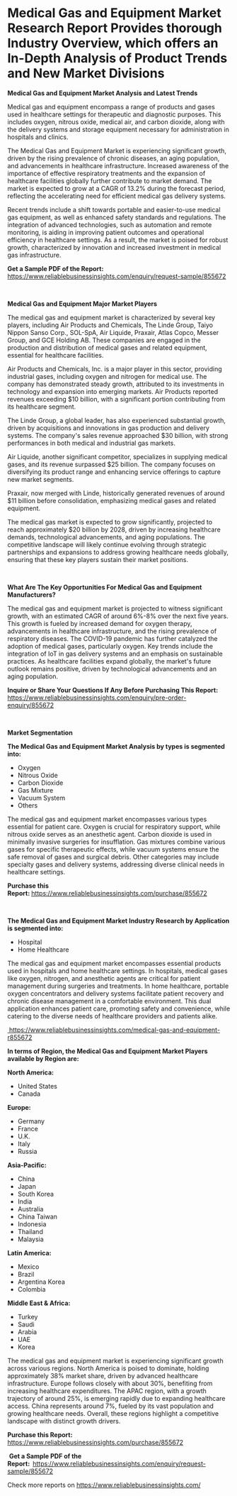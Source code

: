 <p><h1>Medical Gas and Equipment Market Research Report Provides thorough Industry Overview, which offers an In-Depth Analysis of Product Trends and New Market Divisions</h1></p><p><strong>Medical Gas and Equipment Market Analysis and Latest Trends</strong></p>
<p><p>Medical gas and equipment encompass a range of products and gases used in healthcare settings for therapeutic and diagnostic purposes. This includes oxygen, nitrous oxide, medical air, and carbon dioxide, along with the delivery systems and storage equipment necessary for administration in hospitals and clinics.</p><p>The Medical Gas and Equipment Market is experiencing significant growth, driven by the rising prevalence of chronic diseases, an aging population, and advancements in healthcare infrastructure. Increased awareness of the importance of effective respiratory treatments and the expansion of healthcare facilities globally further contribute to market demand. The market is expected to grow at a CAGR of 13.2% during the forecast period, reflecting the accelerating need for efficient medical gas delivery systems.</p><p>Recent trends include a shift towards portable and easier-to-use medical gas equipment, as well as enhanced safety standards and regulations. The integration of advanced technologies, such as automation and remote monitoring, is aiding in improving patient outcomes and operational efficiency in healthcare settings. As a result, the market is poised for robust growth, characterized by innovation and increased investment in medical gas infrastructure.</p></p>
<p><strong>Get a Sample PDF of the Report:&nbsp;</strong> <a href="https://www.reliablebusinessinsights.com/enquiry/request-sample/855672?utm_campaign=2246&utm_medium=2&utm_source=Github&utm_content=ia&utm_term=03032025&utm_id=medical-gas-and-equipment">https://www.reliablebusinessinsights.com/enquiry/request-sample/855672</a></p>
<p>&nbsp;</p>
<p><strong>Medical Gas and Equipment Major Market Players</strong></p>
<p><p>The medical gas and equipment market is characterized by several key players, including Air Products and Chemicals, The Linde Group, Taiyo Nippon Sanso Corp., SOL-SpA, Air Liquide, Praxair, Atlas Copco, Messer Group, and GCE Holding AB. These companies are engaged in the production and distribution of medical gases and related equipment, essential for healthcare facilities.</p><p>Air Products and Chemicals, Inc. is a major player in this sector, providing industrial gases, including oxygen and nitrogen for medical use. The company has demonstrated steady growth, attributed to its investments in technology and expansion into emerging markets. Air Products reported revenues exceeding $10 billion, with a significant portion contributing from its healthcare segment.</p><p>The Linde Group, a global leader, has also experienced substantial growth, driven by acquisitions and innovations in gas production and delivery systems. The company's sales revenue approached $30 billion, with strong performances in both medical and industrial gas markets.</p><p>Air Liquide, another significant competitor, specializes in supplying medical gases, and its revenue surpassed $25 billion. The company focuses on diversifying its product range and enhancing service offerings to capture new market segments.</p><p>Praxair, now merged with Linde, historically generated revenues of around $11 billion before consolidation, emphasizing medical gases and related equipment.</p><p>The medical gas market is expected to grow significantly, projected to reach approximately $20 billion by 2028, driven by increasing healthcare demands, technological advancements, and aging populations. The competitive landscape will likely continue evolving through strategic partnerships and expansions to address growing healthcare needs globally, ensuring that these key players sustain their market positions.</p></p>
<p>&nbsp;</p>
<p><strong>What Are The Key Opportunities For Medical Gas and Equipment Manufacturers?</strong></p>
<p><p>The medical gas and equipment market is projected to witness significant growth, with an estimated CAGR of around 6%-8% over the next five years. This growth is fueled by increased demand for oxygen therapy, advancements in healthcare infrastructure, and the rising prevalence of respiratory diseases. The COVID-19 pandemic has further catalyzed the adoption of medical gases, particularly oxygen. Key trends include the integration of IoT in gas delivery systems and an emphasis on sustainable practices. As healthcare facilities expand globally, the market's future outlook remains positive, driven by technological advancements and an aging population.</p></p>
<p><strong>Inquire or Share Your Questions If Any Before Purchasing This Report:</strong> <a href="https://www.reliablebusinessinsights.com/enquiry/pre-order-enquiry/855672?utm_campaign=2246&utm_medium=2&utm_source=Github&utm_content=ia&utm_term=03032025&utm_id=medical-gas-and-equipment">https://www.reliablebusinessinsights.com/enquiry/pre-order-enquiry/855672</a></p>
<p>&nbsp;</p>
<p><strong>Market Segmentation</strong></p>
<p><strong>The Medical Gas and Equipment Market Analysis by types is segmented into:</strong></p>
<p><ul><li>Oxygen</li><li>Nitrous Oxide</li><li>Carbon Dioxide</li><li>Gas Mixture</li><li>Vacuum System</li><li>Others</li></ul></p>
<p><p>The medical gas and equipment market encompasses various types essential for patient care. Oxygen is crucial for respiratory support, while nitrous oxide serves as an anesthetic agent. Carbon dioxide is used in minimally invasive surgeries for insufflation. Gas mixtures combine various gases for specific therapeutic effects, while vacuum systems ensure the safe removal of gases and surgical debris. Other categories may include specialty gases and delivery systems, addressing diverse clinical needs in healthcare settings.</p></p>
<p><strong>Purchase this Report:&nbsp;</strong><a href="https://www.reliablebusinessinsights.com/purchase/855672?utm_campaign=2246&utm_medium=2&utm_source=Github&utm_content=ia&utm_term=03032025&utm_id=medical-gas-and-equipment">https://www.reliablebusinessinsights.com/purchase/855672</a></p>
<p>&nbsp;</p>
<p><strong>The Medical Gas and Equipment Market Industry Research by Application is segmented into:</strong></p>
<p><ul><li>Hospital</li><li>Home Healthcare</li></ul></p>
<p><p>The medical gas and equipment market encompasses essential products used in hospitals and home healthcare settings. In hospitals, medical gases like oxygen, nitrogen, and anesthetic agents are critical for patient management during surgeries and treatments. In home healthcare, portable oxygen concentrators and delivery systems facilitate patient recovery and chronic disease management in a comfortable environment. This dual application enhances patient care, promoting safety and convenience, while catering to the diverse needs of healthcare providers and patients alike.</p></p>
<p><a href="https://www.reliablebusinessinsights.com/medical-gas-and-equipment-r855672?utm_campaign=2246&utm_medium=2&utm_source=Github&utm_content=ia&utm_term=03032025&utm_id=medical-gas-and-equipment">&nbsp;https://www.reliablebusinessinsights.com/medical-gas-and-equipment-r855672</a></p>
<p><strong>In terms of Region, the Medical Gas and Equipment Market Players available by Region are:</strong></p>
<p>
    <p> <strong> North America: </strong>
        <ul>
            <li>United States</li>
            <li>Canada</li>
        </ul>
        </p> 
    <p> <strong> Europe: </strong>
        <ul>
            <li>Germany</li>
            <li>France</li>
            <li>U.K.</li>
            <li>Italy</li>
            <li>Russia</li>
        </ul>
        </p> 
    <p> <strong> Asia-Pacific: </strong>
        <ul>
            <li>China</li>
            <li>Japan</li>
            <li>South Korea</li>
            <li>India</li>
            <li>Australia</li>
            <li>China Taiwan</li>
            <li>Indonesia</li>
            <li>Thailand</li>
            <li>Malaysia</li>
        </ul>
        </p> 
    <p> <strong> Latin America: </strong>
        <ul>
            <li>Mexico</li>
            <li>Brazil</li>
            <li>Argentina Korea</li>
            <li>Colombia</li>
        </ul>
        </p> 
    <p> <strong> Middle East & Africa: </strong>
        <ul>
            <li>Turkey</li>
            <li>Saudi</li>
            <li>Arabia</li>
            <li>UAE</li>
            <li>Korea</li>
        </ul>
    </p>
    </p>
<p><p>The medical gas and equipment market is experiencing significant growth across various regions. North America is poised to dominate, holding approximately 38% market share, driven by advanced healthcare infrastructure. Europe follows closely with about 30%, benefiting from increasing healthcare expenditures. The APAC region, with a growth trajectory of around 25%, is emerging rapidly due to expanding healthcare access. China represents around 7%, fueled by its vast population and growing healthcare needs. Overall, these regions highlight a competitive landscape with distinct growth drivers.</p></p>
<p><strong>Purchase this Report: </strong><a href="https://www.reliablebusinessinsights.com/purchase/855672?utm_campaign=2246&utm_medium=2&utm_source=Github&utm_content=ia&utm_term=03032025&utm_id=medical-gas-and-equipment">https://www.reliablebusinessinsights.com/purchase/855672</a></p>
<p>&nbsp;<strong>Get a Sample PDF of the Report:&nbsp;&nbsp;</strong><a href="https://www.reliablebusinessinsights.com/enquiry/request-sample/855672?utm_campaign=2246&utm_medium=2&utm_source=Github&utm_content=ia&utm_term=03032025&utm_id=medical-gas-and-equipment">https://www.reliablebusinessinsights.com/enquiry/request-sample/855672</a></p>
<p><strong></strong></p>
<p>Check more reports on <a href="https://www.reliablebusinessinsights.com/?utm_campaign=2246&utm_medium=2&utm_source=Github&utm_content=ia&utm_term=03032025&utm_id=medical-gas-and-equipment">https://www.reliablebusinessinsights.com/</a></p>